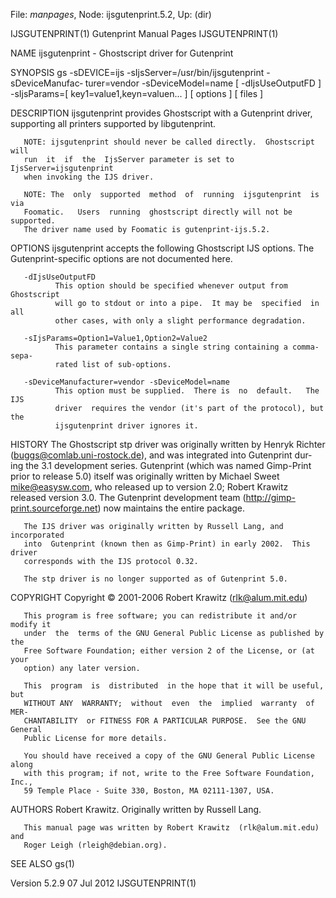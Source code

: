 File: *manpages*,  Node: ijsgutenprint.5.2,  Up: (dir)

IJSGUTENPRINT(1)            Gutenprint Manual Pages           IJSGUTENPRINT(1)



NAME
       ijsgutenprint - Ghostscript driver for Gutenprint

SYNOPSIS
       gs   -sDEVICE=ijs  -sIjsServer=/usr/bin/ijsgutenprint  -sDeviceManufac‐
       turer=vendor  -sDeviceModel=name  [  -dIjsUseOutputFD  ]  -sIjsParams=[
       key1=value1,keyn=valuen... ] [ options ] [ files ]

DESCRIPTION
       ijsgutenprint provides Ghostscript with a Gutenprint driver, supporting
       all printers supported by libgutenprint.

       NOTE: ijsgutenprint should never be called directly.  Ghostscript  will
       run  it  if  the  IjsServer parameter is set to IjsServer=ijsgutenprint
       when invoking the IJS driver.

       NOTE: The  only  supported  method  of  running  ijsgutenprint  is  via
       Foomatic.   Users  running  ghostscript directly will not be supported.
       The driver name used by Foomatic is gutenprint-ijs.5.2.

OPTIONS
       ijsgutenprint accepts  the  following  Ghostscript  IJS  options.   The
       Gutenprint-specific options are not documented here.

       -dIjsUseOutputFD
              This option should be specified whenever output from Ghostscript
              will go to stdout or into a pipe.  It may be  specified  in  all
              other cases, with only a slight performance degradation.

       -sIjsParams=Option1=Value1,Option2=Value2
              This parameter contains a single string containing a comma-sepa‐
              rated list of sub-options.

       -sDeviceManufacturer=vendor -sDeviceModel=name
              This option must be supplied.  There is  no  default.   The  IJS
              driver  requires the vendor (it's part of the protocol), but the
              ijsgutenprint driver ignores it.

HISTORY
       The Ghostscript stp driver was originally  written  by  Henryk  Richter
       (buggs@comlab.uni-rostock.de),  and was integrated into Gutenprint dur‐
       ing the 3.1 development series.  Gutenprint (which was named Gimp-Print
       prior  to  release  5.0) itself was originally written by Michael Sweet
       <mike@easysw.com>, who released  up  to  version  2.0;  Robert  Krawitz
       released    version    3.0.     The    Gutenprint    development   team
       (http://gimp-print.sourceforge.net) now maintains the entire package.

       The IJS driver was originally written by Russell Lang, and incorporated
       into  Gutenprint (known then as Gimp-Print) in early 2002.  This driver
       corresponds with the IJS protocol 0.32.

       The stp driver is no longer supported as of Gutenprint 5.0.

COPYRIGHT
       Copyright ©  2001-2006 Robert Krawitz (rlk@alum.mit.edu)

       This program is free software; you can redistribute it and/or modify it
       under  the  terms of the GNU General Public License as published by the
       Free Software Foundation; either version 2 of the License, or (at  your
       option) any later version.

       This  program  is  distributed  in the hope that it will be useful, but
       WITHOUT ANY  WARRANTY;  without  even  the  implied  warranty  of  MER‐
       CHANTABILITY  or FITNESS FOR A PARTICULAR PURPOSE.  See the GNU General
       Public License for more details.

       You should have received a copy of the GNU General Public License along
       with this program; if not, write to the Free Software Foundation, Inc.,
       59 Temple Place - Suite 330, Boston, MA 02111-1307, USA.

AUTHORS
       Robert Krawitz.  Originally written by Russell Lang.

       This manual page was written by Robert Krawitz  (rlk@alum.mit.edu)  and
       Roger Leigh (rleigh@debian.org).

SEE ALSO
       gs(1)



Version 5.2.9                     07 Jul 2012                 IJSGUTENPRINT(1)
